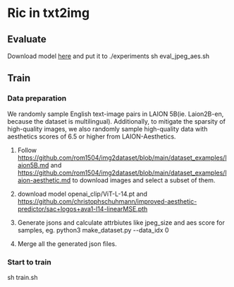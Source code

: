 # Ric in txt2img

## Evaluate
Download model [here](https://huggingface.co/amandaa/ric_txt2img/tree/main) and put it to ./experiments
sh eval_jpeg_aes.sh

## Train
### Data preparation
We randomly sample English text-image pairs in LAION 5B(ie. Laion2B-en, because the dataset is multilingual).  Additionally, to mitigate the sparsity of high-quality images, we also randomly sample high-quality data with aesthetics scores of 6.5 or higher from LAION-Aesthetics.

1. Follow https://github.com/rom1504/img2dataset/blob/main/dataset_examples/laion5B.md and https://github.com/rom1504/img2dataset/blob/main/dataset_examples/laion-aesthetic.md to download images and select a subset of them.
2. download model openai_clip/ViT-L-14.pt and https://github.com/christophschuhmann/improved-aesthetic-predictor/sac+logos+ava1-l14-linearMSE.pth
3. Generate jsons and calculate attrbiutes like jpeg_size and aes score for samples, eg.
python3 make_dataset.py --data_idx 0

4. Merge all the generated json files.

### Start to train
sh train.sh


